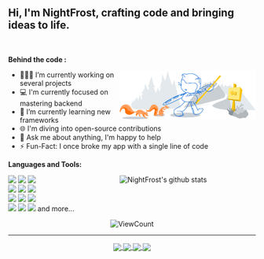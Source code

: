 ## Hi, I'm NightFrost, crafting code and bringing ideas to life.
&nbsp;

**Behind the code :**

<img width="55%" align="right" alt="Github" src="https://raw.githubusercontent.com/nffdev/nffdev/refs/heads/main/git-header.svg" />

- 👨🏽‍💻 I’m currently working on several projects
- 💻 I'm currently focused on mastering backend
- 🌱 I’m currently learning new frameworks
- 🌐 I'm diving into open-source contributions
- 💬 Ask me about anything, I'm happy to help
- ⚡️ Fun-Fact: I once broke my app with a single line of code

**Languages and Tools:** 

<p>
  <a href="https://github.com/nffdev/">
    <img width="55%" align="right" alt="NightFrost's github stats" src="https://github-readme-stats.vercel.app/api?username=nffdev&show_icons=true&hide_border=true" />
  </a>

  <code><img width="10%" src="https://skillicons.dev/icons?i=cpp"></code>
  <code><img width="10%" src="https://skillicons.dev/icons?i=cs"></code>
  <code><img width="10%" src="https://skillicons.dev/icons?i=nodejs"></code>
  <br />
  <code><img width="10%" src="https://skillicons.dev/icons?i=py"></code>
  <code><img width="10%" src="https://skillicons.dev/icons?i=java"></code>
  <code><img width="10%" src="https://skillicons.dev/icons?i=php"></code>
  <br />
  <code><img width="10%" src="https://skillicons.dev/icons?i=html"></code>
  <code><img width="10%" src="https://skillicons.dev/icons?i=css"></code>
  <code><img width="10%" src="https://skillicons.dev/icons?i=js"></code>
  <br />
  <code><img width="10%" src="https://skillicons.dev/icons?i=unrealengine"></code>
  <code><img width="10%" src="https://skillicons.dev/icons?i=git"></code>
  <code><img width="10%" src="https://skillicons.dev/icons?i=mongodb"></code>
  and more...
</p>

<p align="center">
  <img alt="ViewCount" src="https://komarev.com/ghpvc/?username=nffdev&color=0e75b6" />
</p>

---

<p align="center">
  <a href="https://github.com/nffdev/m5flip">
    <img align="center" src="https://github-readme-stats.vercel.app/api/pin/?username=nffdev&repo=m5flip" />
  </a>
  <a href="https://github.com/nffdev/Vibby">
    <img align="center" src="https://github-readme-stats.vercel.app/api/pin/?username=nffdev&repo=Vibby" />
  </a>
    <a href="https://github.com/nffdev/Luminar">
    <img align="center" src="https://github-readme-stats.vercel.app/api/pin/?username=nffdev&repo=Luminar" />
  </a>
    <a href="https://github.com/nffdev/HebergMe">
    <img align="center" src="https://github-readme-stats.vercel.app/api/pin/?username=nffdev&repo=HowToMake" />
  </a>
</p>
